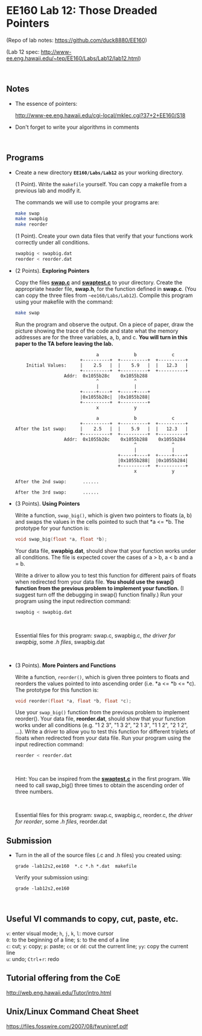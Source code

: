 # EE160 Lab 12: Those Dreaded Pointers 

(Repo of lab notes: <https://github.com/duck8880/EE160>)

(Lab 12 spec: http://www-ee.eng.hawaii.edu/~tep/EE160/Labs/Lab12/lab12.html)

​     

## Notes

- The essence of pointers:

  http://www-ee.eng.hawaii.edu/cgi-local/mklec.cgi?37+2+EE160/S18

- Don't forget to write your algorithms in comments

​     

## Programs

- Create a new directory **`EE160/Labs/Lab12`** as your working directory.

    (1 Point). Write the `makefile` yourself. You can copy a makefile from a previous lab and modify it. 

    The commands we will use to compile your programs are:

    ```bash
    make swap
    make swapbig
    make reorder
    ```

    (1 Point). Create your own data files that verify that your functions work correctly under all conditions.

    ```bash
    swapbig < swapbig.dat
    reorder < reorder.dat
    ```

- (2 Points). **Exploring Pointers**

    Copy the files [**swap.c**](http://www-ee.eng.hawaii.edu/~tep/EE160/Labs/Lab12/swap.c) and [**swaptest.c**](http://www-ee.eng.hawaii.edu/~tep/EE160/Labs/Lab12/swaptest.c) to your directory. Create the appropriate header file, **swap.h**, for the function defined in **swap.c**. (You can copy the three files from `~ee160/Labs/Lab12`). Compile this program using your makefile with the command:

    ```bash
    make swap
    ```

    Run the program and observe the output. On a piece of paper, draw the picture showing the trace of the code and state what the memory addresses are for the three variables, a, b, and c. **You will turn in this paper to the TA before leaving the lab.**

    ```
                                  a             b             c
                            +----------+  +----------+  +----------+
        Initial Values:     |    2.5   |  |    5.9   |  |   12.3   |
                            +----------+  +----------+  +----------+
                      Addr:  0x1055b28c    0x1055b288
                                  ^             ^
                                  |             |
                            +-----+----+  +-----+----+
                            |0x1055b28c|  |0x1055b288|
                            +----------+  +----------+
                                  x             y
        
                                  a             b             c
                            +----------+  +----------+  +----------+
    After the 1st swap:     |    2.5   |  |    5.9   |  |   12.3   |
                            +----------+  +----------+  +----------+
                      Addr:  0x1055b28c    0x1055b288    0x1055b284
                                                ^             ^
                                                |             |
                                          +-----+----+  +-----+----+
                                          |0x1055b288|  |0x1055b284|
                                          +----------+  +----------+
                                                x             y

    After the 2nd swap:      ......

    After the 3rd swap:      ......
    ```

- (3 Points). **Using Pointers**

    Write a function, `swap_big()`, which is given two pointers to floats (a, b) and swaps the values in the cells pointed to such that *a <= *b. The prototype for your function is:

    ```c
    void swap_big(float *a, float *b);
    ```

    Your data file, **swapbig.dat**, should show that your function works under all conditions. The file is expected cover the cases of a > b, a < b and a = b.

    Write a driver to allow you to test this function for different pairs of floats when redirected from your data file.  **You should use the swap() function from the previous problem to implement your function.** (I suggest turn off the debugging in swap() function finally.) Run your program using the input redirection command: 

    ```bash
    swapbig < swapbig.dat
    ```

    ​

    Essential files for this program: swap.c, swapbig.c, *the driver for swapbig*, some *.h files*, swapbig.dat

    ​

- (3 Points). **More Pointers and Functions**

    Write a function, `reorder()`, which is given three pointers to floats and reorders the values pointed to into ascending order (i.e. *a <= *b <= *c). The prototype for this function is:

    ```c
    void reorder(float *a, float *b, float *c);
    ```

    Use your `swap_big()` function from the previous problem to implement reorder(). Your data file, **reorder.dat**, should show that your function works under all conditions (e.g. "1 2 3", "1 3 2", "2 1 3", "1 1 2", "2 1 2", ...). Write a driver to allow you to test this function for different triplets of floats when redirected from your data file. Run your program using the input redirection command: 

    ```bash
    reorder < reorder.dat
    ```

    ​

    Hint: You can be inspired from the [**swaptest.c**](http://www-ee.eng.hawaii.edu/~tep/EE160/Labs/Lab12/swaptest.c) in the first program. We need to call swap_big() three times to obtain the ascending order of three numbers.

    ​

    Essential files for this program: swap.c, swapbig.c, reorder.c, *the driver for reorder*, some *.h files*, reorder.dat






## Submission

- Turn in the all of the source files (.c and .h files) you created using:

  `grade -lab12s2,ee160  *.c *.h *.dat  makefile`  

  Verify your submission using:

  `grade -lab12s2,ee160`  


   ​

## Useful VI commands to copy, cut, paste, etc.

  `v`: enter visual mode;    `h`, `j`, `k`, `l`: move cursor  
  `0`: to the beginning of a line;    `$`: to the end of a line  
  `c`: cut;    `y`: copy;    `p`: paste;    `cc` or `dd`: cut the current line;    `yy`: copy the current line  
  `u`: undo;    `Ctrl`+`r`: redo
   ​

## Tutorial offering from the CoE

<http://web.eng.hawaii.edu/Tutor/intro.html>
   ​

## Unix/Linux Command Cheat Sheet

<https://files.fosswire.com/2007/08/fwunixref.pdf>

